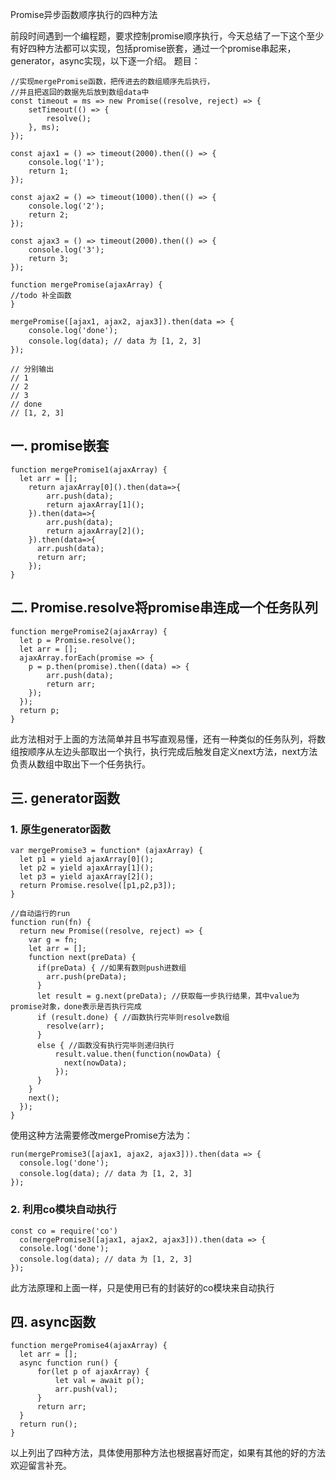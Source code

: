 Promise异步函数顺序执行的四种方法

前段时间遇到一个编程题，要求控制promise顺序执行，今天总结了一下这个至少有好四种方法都可以实现，包括promise嵌套，通过一个promise串起来，generator，async实现，以下逐一介绍。
题目： 
```
//实现mergePromise函数，把传进去的数组顺序先后执行，
//并且把返回的数据先后放到数组data中
const timeout = ms => new Promise((resolve, reject) => {
    setTimeout(() => {
        resolve();
    }, ms);
});

const ajax1 = () => timeout(2000).then(() => {
    console.log('1');
    return 1;
});

const ajax2 = () => timeout(1000).then(() => {
    console.log('2');
    return 2;
});

const ajax3 = () => timeout(2000).then(() => {
    console.log('3');
    return 3;
});

function mergePromise(ajaxArray) {
//todo 补全函数
}

mergePromise([ajax1, ajax2, ajax3]).then(data => {
    console.log('done');
    console.log(data); // data 为 [1, 2, 3]
});

// 分别输出
// 1
// 2
// 3
// done
// [1, 2, 3]
```

## 一. promise嵌套
```
function mergePromise1(ajaxArray) {
  let arr = [];
    return ajaxArray[0]().then(data=>{
        arr.push(data);
        return ajaxArray[1]();
    }).then(data=>{
        arr.push(data);
        return ajaxArray[2]();
    }).then(data=>{
      arr.push(data);
      return arr;
    });
}
```
## 二. Promise.resolve将promise串连成一个任务队列
```
function mergePromise2(ajaxArray) {
  let p = Promise.resolve();
  let arr = [];
  ajaxArray.forEach(promise => {
    p = p.then(promise).then((data) => {
        arr.push(data);
        return arr;
    });
  });
  return p;
}
```
此方法相对于上面的方法简单并且书写直观易懂，还有一种类似的任务队列，将数组按顺序从左边头部取出一个执行，执行完成后触发自定义next方法，next方法负责从数组中取出下一个任务执行。
## 三. generator函数
### 1. 原生generator函数
```
var mergePromise3 = function* (ajaxArray) {
  let p1 = yield ajaxArray[0]();
  let p2 = yield ajaxArray[1]();
  let p3 = yield ajaxArray[2]();
  return Promise.resolve([p1,p2,p3]);
}

//自动运行的run
function run(fn) {
  return new Promise((resolve, reject) => {
    var g = fn;
    let arr = [];
    function next(preData) {
      if(preData) { //如果有数则push进数组
        arr.push(preData); 
      }
      let result = g.next(preData); //获取每一步执行结果，其中value为promise对象，done表示是否执行完成
      if (result.done) { //函数执行完毕则resolve数组
        resolve(arr);
      }
      else { //函数没有执行完毕则递归执行
          result.value.then(function(nowData) {
            next(nowData);
          });
      }
    }
    next();
  });
}

```
使用这种方法需要修改mergePromise方法为：
```
run(mergePromise3([ajax1, ajax2, ajax3])).then(data => {
  console.log('done');
  console.log(data); // data 为 [1, 2, 3]
});
```
### 2. 利用co模块自动执行
```
const co = require('co')
  co(mergePromise3([ajax1, ajax2, ajax3])).then(data => {
  console.log('done');
  console.log(data); // data 为 [1, 2, 3]
});
```
此方法原理和上面一样，只是使用已有的封装好的co模块来自动执行

## 四. async函数
```
function mergePromise4(ajaxArray) {
  let arr = [];
  async function run() {
      for(let p of ajaxArray) {
          let val = await p();
          arr.push(val);
      }
      return arr;
  }
  return run();
}
```
以上列出了四种方法，具体使用那种方法也根据喜好而定，如果有其他的好的方法欢迎留言补充。
